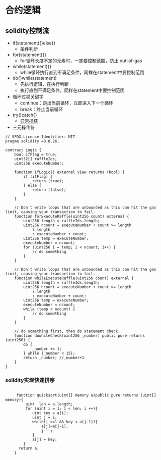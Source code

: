 # 合约逻辑
## solidity控制流
- if(statement){}else{}
  - 条件判断
- for(statement){}
  - for循环长度不定的元素时，一定要控制范围，防止 out-of-gas
- while(statement){}
  - while循环执行直到不满足条件，同样在statement中要控制范围
- do{}while(statement)
  - 先执行逻辑，在执行判断
  - 执行直到不满足条件，同样在statement中要控制范围
- 循环过程关键字
  - continue：跳出当前循环，立即进入下一个循环
  - break：终止当前循环
- try()catch{}
   - [异常捕获](../milestone_1/errors-check.mdrors-check.md)
- 三元操作符
```solidity
// SPDX-License-Identifier: MIT
pragma solidity =0.8.26;

contract Logic {
    bool ifFlag = true;
    uint32[] raffleIds;
    uint256 executeNumber;

    function IfLogic() external view returns (bool) {
        if (ifFlag) {
            return (true);
        } else {
            return (false);
        }
    }

    // Don't write loops that are unbounded as this can hit the gas limit, causing your transaction to fail.
    function forExecuteRaffle(uint256 count) external {
        uint256 length = raffleIds.length;
        uint256 ncount = executeNumber + count >= length
            ? length
            : executeNumber + count;
        uint256 temp = executeNumber;
        executeNumber = ncount;
        for (uint256 i = temp; i < ncount; i++) {
            // do something
        }
    }

    // Don't write loops that are unbounded as this can hit the gas limit, causing your transaction to fail.
    function whileExecuteRaffle(uint256 count) external {
        uint256 length = raffleIds.length;
        uint256 ncount = executeNumber + count >= length
            ? length
            : executeNumber + count;
        uint256 temp = executeNumber;
        executeNumber = ncount;
        while (temp < ncount) {
            // do something
        }
    }

    // do something first, then do statement check.
    function dowhileCheck(uint256 _number) public pure returns (uint256) {
        do {
            _number += 1;
        } while (_number < 15);
        return _number; //_number+1
    }
}
```

### solidity实现快速排序
```solidity

     function quicksort(uint[] memory a)public pure returns (uint[] memory){
         uint  len = a.length;
         for (uint i = 1; i < len; i ++){
            uint key = a[i];
            uint j = i;
            while(j >=1 && key < a[j-1]){
                a[j]=a[j-1];
                j --;
            }
            a[j] = key;
        }
      return a;
    }
```

